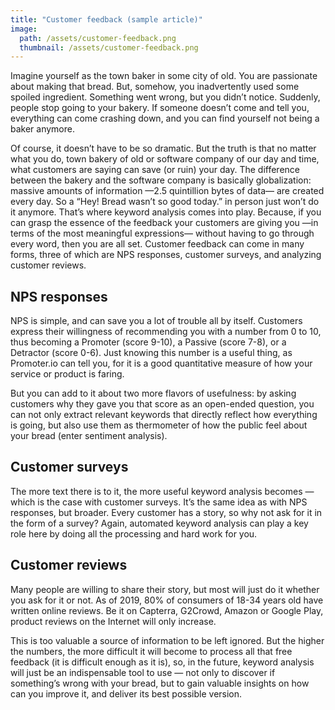 ```yaml
---
title: "Customer feedback (sample article)"
image: 
  path: /assets/customer-feedback.png
  thumbnail: /assets/customer-feedback.png
---
```


Imagine yourself as the town baker in some city of old. You are passionate about making that
bread. But, somehow, you inadvertently used some spoiled ingredient. Something went wrong,
but you didn’t notice. Suddenly, people stop going to your bakery. If someone doesn’t come and
tell you, everything can come crashing down, and you can find yourself not being a baker
anymore.

Of course, it doesn’t have to be so dramatic. But the truth is that no matter what you do, town
bakery of old or software company of our day and time, what customers are saying can save (or
ruin) your day. The difference between the bakery and the software company is basically
globalization: massive amounts of information —2.5 quintillion bytes of data— are created every
day. So a “Hey! Bread wasn’t so good today.” in person just won’t do it anymore.
That’s where keyword analysis comes into play. Because, if you can grasp the essence of the
feedback your customers are giving you —in terms of the most meaningful expressions— without
having to go through every word, then you are all set. Customer feedback can come in many
forms, three of which are NPS responses, customer surveys, and analyzing customer reviews.

## NPS responses

NPS is simple, and can save you a lot of trouble all by itself. Customers express their willingness
of recommending you with a number from 0 to 10, thus becoming a Promoter (score 9-10), a
Passive (score 7-8), or a Detractor (score 0-6). Just knowing this number is a useful thing, as
Promoter.io can tell you, for it is a good quantitative measure of how your service or product is
faring.

But you can add to it about two more flavors of usefulness: by asking customers why they gave
you that score as an open-ended question, you can not only extract relevant keywords that
directly reflect how everything is going, but also use them as thermometer of how the public feel
about your bread (enter sentiment analysis).

## Customer surveys

The more text there is to it, the more useful keyword analysis becomes — which is the case with
customer surveys. It’s the same idea as with NPS responses, but broader. Every customer has a
story, so why not ask for it in the form of a survey? Again, automated keyword analysis can play
a key role here by doing all the processing and hard work for you.

## Customer reviews

Many people are willing to share their story, but most will just do it whether you ask for it or
not. As of 2019, 80% of consumers of 18-34 years old have written online reviews. Be it on
Capterra, G2Crowd, Amazon or Google Play, product reviews on the Internet will only increase.

This is too valuable a source of information to be left ignored. But the higher the numbers, the
more difficult it will become to process all that free feedback (it is difficult enough as it is), so,
in the future, keyword analysis will just be an indispensable tool to use — not only to discover if
something’s wrong with your bread, but to gain valuable insights on how can you improve it,
and deliver its best possible version.
